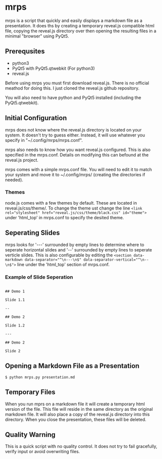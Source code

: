 # mrps

mrps is a script that quickly and easily displays a markdown file as a presentation. It does ths by creating a temporary reveal.js compatible html file, copying the reveal.js directory over then opening the resulting files in a minimal "browser" using PyQt5.

## Prerequsites

- python3
- PyQt5 with PyQt5.qtwebkit (For python3)
- reveal.js

Before using mrps you must first download reveal.js. There is no official meathod for doing this. I just cloned the reveal.js github repository.

You will also need to have python and PyQt5 installed (including the PyQt5.qtwebkit).

## Initial Configuration

mrps does not know where the reveal.js directory is located on your system. It doesn't try to guess either. Instead, it will use whatever you specify in "~/.config/mrps/mrps.conf".

mrps also needs to know how you want reveal.js configured. This is also specified in the mrps.conf. Details on modifying this can befound at the reveal.js project.

mrps comes with a simple mrps.conf file. You will need to edit it to match your system and move it to ~/.config/mrps/ (creating the directories if needed).

### Themes

node.js comes with a few themes by default. These are located in reveal.js/css/theme/. To change the theme ust change the line ``` <link rel="stylesheet" href="reveal.js/css/theme/black.css" id="theme"> ``` under 'html_top' in mrps.conf to specify the desited theme.

## Seperating Slides

mrps looks for '---' surrounded by empty lines to determine where to seperate horizontal slides and '--' surrounded by empty lines to seperate verticle slides. This is also configurable by editing the ``` <section data-markdown data-separator="^\n---\n$" data-separator-vertical="^\n--\n$"> ``` line under the 'html_top' section of mrps.conf.

### Example of Slide Seperation

```

## Demo 1

Slide 1.1

--

## Demo 2

Slide 1.2

---

## Demo 2

Slide 2

```

## Opening a Markdown File as a Presentation

    $ python mrps.py presentation.md

## Temporary Files

When you run mprs on a markdown file it will create a temporary html version of the file. This file will reside in the same directory as the original markdown file. It will also place a copy of the reveal.js directory into this directory. When you close the presentation, these files will be deleted.

## Quality Warning

This is a quick script with no quality control. It does not try to fail gracefully, verify input or avoid overwriting files.
